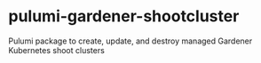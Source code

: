 # pulumi-gardener-shootcluster
Pulumi package to create, update, and destroy managed Gardener Kubernetes shoot clusters
